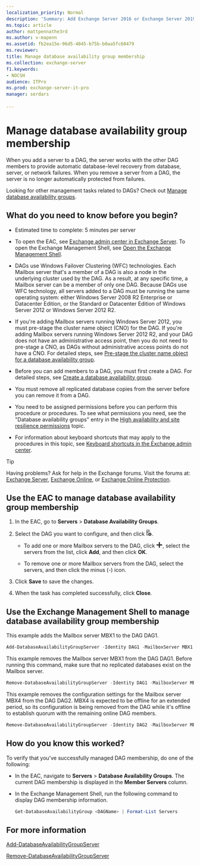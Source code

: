 ```yaml
---
localization_priority: Normal
description: 'Summary: Add Exchange Server 2016 or Exchange Server 2019 to, or remove them from, a database availability group (DAG).'
ms.topic: article
author: mattpennathe3rd
ms.author: v-mapenn
ms.assetid: fb2ea15e-96d5-4045-b75b-b0aa5fc60479
ms.reviewer:
title: Manage database availability group membership
ms.collection: exchange-server
f1.keywords:
- NOCSH
audience: ITPro
ms.prod: exchange-server-it-pro
manager: serdars

---
```


# Manage database availability group membership

When you add a server to a DAG, the server works with the other DAG members to provide automatic database-level recovery from database, server, or network failures. When you remove a server from a DAG, the server is no longer automatically protected from failures.

Looking for other management tasks related to DAGs? Check out [Manage database availability groups](manage-dags.md).

## What do you need to know before you begin?

- Estimated time to complete: 5 minutes per server

- To open the EAC, see [Exchange admin center in Exchange Server](../../architecture/client-access/exchange-admin-center.md). To open the Exchange Management Shell, see [Open the Exchange Management Shell](https://docs.microsoft.com/powershell/exchange/exchange-server/open-the-exchange-management-shell).

- DAGs use Windows Failover Clustering (WFC) technologies. Each Mailbox server that's a member of a DAG is also a node in the underlying cluster used by the DAG. As a result, at any specific time, a Mailbox server can be a member of only one DAG. Because DAGs use WFC technology, all servers added to a DAG must be running the same operating system: either Windows Server 2008 R2 Enterprise or Datacenter Edition, or the Standard or Datacenter Edition of Windows Server 2012 or Windows Server 2012 R2.

- If you're adding Mailbox servers running Windows Server 2012, you must pre-stage the cluster name object (CNO) for the DAG. If you're adding Mailbox servers running Windows Server 2012 R2, and your DAG does not have an administrative access point, then you do not need to pre-stage a CNO, as DAGs without administrative access points do not have a CNO. For detailed steps, see [Pre-stage the cluster name object for a database availability group](pre-stage-dag-cnos.md).

- Before you can add members to a DAG, you must first create a DAG. For detailed steps, see [Create a database availability group](create-dags.md).

- You must remove all replicated database copies from the server before you can remove it from a DAG.

- You need to be assigned permissions before you can perform this procedure or procedures. To see what permissions you need, see the "Database availability groups" entry in the [High availability and site resilience permissions](../../permissions/feature-permissions/ha-permissions.md) topic.

- For information about keyboard shortcuts that may apply to the procedures in this topic, see [Keyboard shortcuts in the Exchange admin center](../../about-documentation/exchange-admin-center-keyboard-shortcuts.md).

> [!TIP]
> Having problems? Ask for help in the Exchange forums. Visit the forums at: [Exchange Server](https://go.microsoft.com/fwlink/p/?linkId=60612), [Exchange Online](https://go.microsoft.com/fwlink/p/?linkId=267542), or [Exchange Online Protection](https://go.microsoft.com/fwlink/p/?linkId=285351).

## Use the EAC to manage database availability group membership

1. In the EAC, go to **Servers** \> **Database Availability Groups**.

2. Select the DAG you want to configure, and then click ![Manage DAG members](../../media/ITPro_EAC_ManageDagMembersIcon.png).

   - To add one or more Mailbox servers to the DAG, click ![Add icon](../../media/ITPro_EAC_AddIcon.png), select the servers from the list, click **Add**, and then click **OK**.

   - To remove one or more Mailbox servers from the DAG, select the servers, and then click the minus (-) icon.

3. Click **Save** to save the changes.

4. When the task has completed successfully, click **Close**.

## Use the Exchange Management Shell to manage database availability group membership

This example adds the Mailbox server MBX1 to the DAG DAG1.

```powershell
Add-DatabaseAvailabilityGroupServer -Identity DAG1 -MailboxServer MBX1
```

This example removes the Mailbox server MBX1 from the DAG DAG1. Before running this command, make sure that no replicated databases exist on the Mailbox server.

```powershell
Remove-DatabaseAvailabilityGroupServer -Identity DAG1 -MailboxServer MBX1
```

This example removes the configuration settings for the Mailbox server MBX4 from the DAG DAG2. MBX4 is expected to be offline for an extended period, so its configuration is being removed from the DAG while it's offline to establish quorum with the remaining online DAG members.

```powershell
Remove-DatabaseAvailabilityGroupServer -Identity DAG2 -MailboxServer MBX4 -ConfigurationOnly
```

## How do you know this worked?

To verify that you've successfully managed DAG membership, do one of the following:

- In the EAC, navigate to **Servers** \> **Database Availability Groups**. The current DAG membership is displayed in the **Member Servers** column.

- In the Exchange Management Shell, run the following command to display DAG membership information.

  ```powershell
  Get-DatabaseAvailabilityGroup <DAGName> | Format-List Servers
  ```

## For more information

[Add-DatabaseAvailabilityGroupServer](https://docs.microsoft.com/powershell/module/exchange/database-availability-groups/add-databaseavailabilitygroupserver)

[Remove-DatabaseAvailabilityGroupServer](https://docs.microsoft.com/powershell/module/exchange/database-availability-groups/remove-databaseavailabilitygroupserver)
